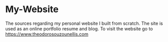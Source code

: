 # My-Website
The sources regarding my personal website I built from scratch. The site is used as an online portfolio resume and blog. To visit the website go to https://www.theodorosouzounellis.com
